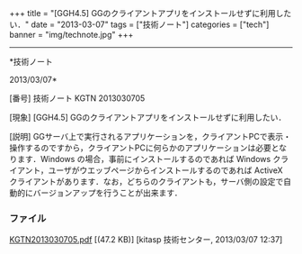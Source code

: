 ﻿+++
title = "[GGH4.5] GGのクライアントアプリをインストールせずに利用したい．"
date = "2013-03-07"
tags = ["技術ノート"]
categories = ["tech"]
banner = "img/technote.jpg"
+++

-----------------------------------------------------------------------------------------------------------------------------

*技術ノート

2013/03/07*


[番号]
技術ノート KGTN 2013030705

[現象]
[GGH4.5] GGのクライアントアプリをインストールせずに利用したい．

[説明]
GGサーバ上で実行されるアプリケーションを，クライアントPCで表示・操作するのですから，クライアントPCに何らかのアプリケーションは必要となります．Windows
の場合，事前にインストールするのであれば Windows
クライアント，ユーザがウエッブページからインストールするのであれば
ActiveX
クライアントがあります．なお，どちらのクライアントも，サーバ側の設定で自動的にバージョンアップを行うことが出来ます．


### ファイル

 
 


[KGTN2013030705.pdf](http://techreport.kitasp.net/attachments/download/1266/KGTN2013030705.pdf)
 [(47.2 KB)] [kitasp 技術センター, 2013/03/07
12:37]


 


 

